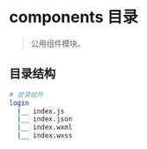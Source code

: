# components 目录

> 公用组件模块。

## 目录结构

```bash
# 登录组件
login
  |__ index.js
  |__ index.json
  |__ index.wxml
  |__ index.wxss
```
